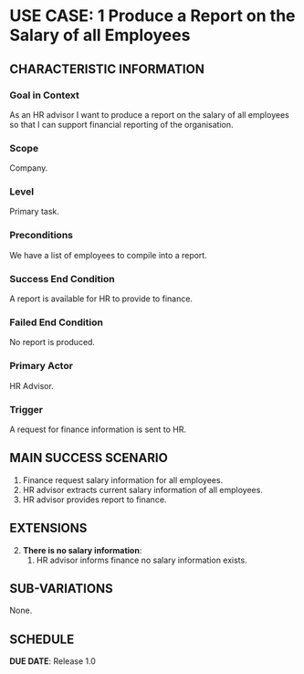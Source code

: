 # USE CASE: 1 Produce a Report on the Salary of all Employees

## CHARACTERISTIC INFORMATION

### Goal in Context

As an HR advisor I want to produce a report on the salary of all employees so that I can support financial reporting of the organisation.
### Scope

Company.

### Level

Primary task.

### Preconditions

We have a list of employees to compile into a report.

### Success End Condition

A report is available for HR to provide to finance.

### Failed End Condition

No report is produced.

### Primary Actor

HR Advisor.

### Trigger

A request for finance information is sent to HR.

## MAIN SUCCESS SCENARIO

1. Finance request salary information for all employees.
2. HR advisor extracts current salary information of all employees.
3. HR advisor provides report to finance.

## EXTENSIONS

2. **There is no salary information**:
    1. HR advisor informs finance no salary information exists.

## SUB-VARIATIONS

None.

## SCHEDULE

**DUE DATE**: Release 1.0